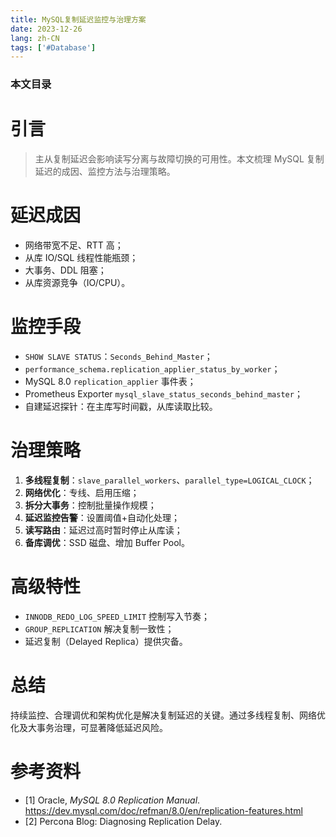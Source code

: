 ```yaml
---
title: MySQL复制延迟监控与治理方案
date: 2023-12-26
lang: zh-CN
tags: ['#Database']
---
```


### 本文目录
<!-- toc -->

# 引言
> 主从复制延迟会影响读写分离与故障切换的可用性。本文梳理 MySQL 复制延迟的成因、监控方法与治理策略。

# 延迟成因
- 网络带宽不足、RTT 高；
- 从库 IO/SQL 线程性能瓶颈；
- 大事务、DDL 阻塞；
- 从库资源竞争（IO/CPU）。

# 监控手段
- `SHOW SLAVE STATUS`：`Seconds_Behind_Master`；
- `performance_schema.replication_applier_status_by_worker`；
- MySQL 8.0 `replication_applier` 事件表；
- Prometheus Exporter `mysql_slave_status_seconds_behind_master`；
- 自建延迟探针：在主库写时间戳，从库读取比较。

# 治理策略
1. **多线程复制**：`slave_parallel_workers`、`parallel_type=LOGICAL_CLOCK`；
2. **网络优化**：专线、启用压缩；
3. **拆分大事务**：控制批量操作规模；
4. **延迟监控告警**：设置阈值+自动化处理；
5. **读写路由**：延迟过高时暂时停止从库读；
6. **备库调优**：SSD 磁盘、增加 Buffer Pool。

# 高级特性
- `INNODB_REDO_LOG_SPEED_LIMIT` 控制写入节奏；
- `GROUP_REPLICATION` 解决复制一致性；
- 延迟复制（Delayed Replica）提供灾备。

# 总结
持续监控、合理调优和架构优化是解决复制延迟的关键。通过多线程复制、网络优化及大事务治理，可显著降低延迟风险。

# 参考资料
- [1] Oracle, *MySQL 8.0 Replication Manual*. https://dev.mysql.com/doc/refman/8.0/en/replication-features.html
- [2] Percona Blog: Diagnosing Replication Delay.
